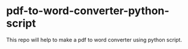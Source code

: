 # pdf-to-word-converter-python-script
This repo will help to make a pdf to word converter using python script.
